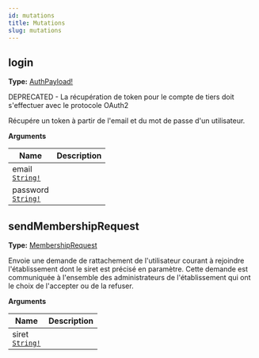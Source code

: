 ```yaml
---
id: mutations
title: Mutations
slug: mutations
---
```


## login

**Type:** [AuthPayload!](/api-reference/user/objects#authpayload)

DEPRECATED - La récupération de token pour le compte de tiers
doit s'effectuer avec le protocole OAuth2

Récupére un token à partir de l'email et du mot de passe
d'un utilisateur.

<p style={{ marginBottom: "0.4em" }}><strong>Arguments</strong></p>

<table>
<thead><tr><th>Name</th><th>Description</th></tr></thead>
<tbody>
<tr>
<td>
email<br />
<a href="/api-reference/user/scalars#string"><code>String!</code></a>
</td>
<td>

</td>
</tr>
<tr>
<td>
password<br />
<a href="/api-reference/user/scalars#string"><code>String!</code></a>
</td>
<td>

</td>
</tr>
</tbody>
</table>

## sendMembershipRequest

**Type:** [MembershipRequest](/api-reference/user/objects#membershiprequest)

Envoie une demande de rattachement de l'utilisateur courant
à rejoindre l'établissement dont le siret est précisé en paramètre.
Cette demande est communiquée à l'ensemble des administrateurs de
l'établissement qui ont le choix de l'accepter ou de la refuser.

<p style={{ marginBottom: "0.4em" }}><strong>Arguments</strong></p>

<table>
<thead><tr><th>Name</th><th>Description</th></tr></thead>
<tbody>
<tr>
<td>
siret<br />
<a href="/api-reference/user/scalars#string"><code>String!</code></a>
</td>
<td>

</td>
</tr>
</tbody>
</table>

